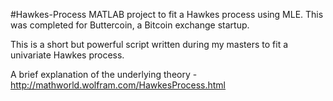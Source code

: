 #Hawkes-Process
MATLAB project to fit a Hawkes process using MLE. This was completed for Buttercoin, a Bitcoin exchange startup.

This is a short but powerful script written during my masters to fit a univariate Hawkes process.

A brief explanation of the underlying theory - http://mathworld.wolfram.com/HawkesProcess.html
